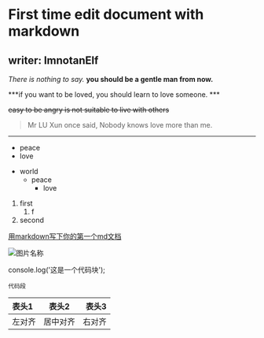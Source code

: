 # First time edit document with markdown
## writer: ImnotanElf

*There is nothing to say.*
**you should be a gentle man from now.**

***if you want to be loved, you should learn to love someone. ***

~~easy to be angry is not suitable to live with others~~

> Mr LU Xun once said, Nobody knows love more than me.

---

* peace
* love

+ world
    - peace
        * love

1. first
    1. f
2. second

[用markdown写下你的第一个md文档](http://www.jianshu.com/p/de9c98bba332) 

![图片名称](图片地址)

console.log('这是一个代码块');

```
代码段
```

表头1|表头2|表头3
:----|:-----:|-----:
左对齐|居中对齐|右对齐